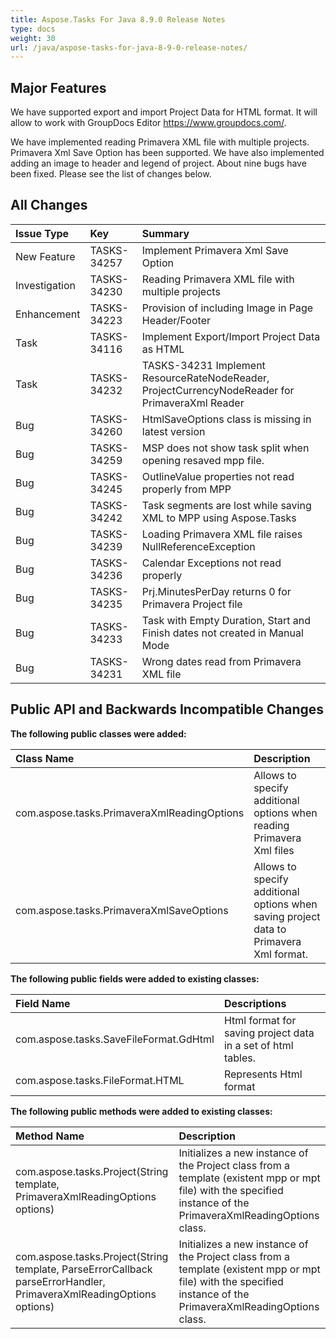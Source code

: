 ```yaml
---
title: Aspose.Tasks For Java 8.9.0 Release Notes
type: docs
weight: 30
url: /java/aspose-tasks-for-java-8-9-0-release-notes/
---
```


## **Major Features**
We have supported export and import Project Data for HTML format. It will 
allow to work with GroupDocs Editor <https://www.groupdocs.com/>.

We have implemented reading Primavera XML file with multiple 
projects. Primavera Xml Save Option has been supported. We have also 
implemented adding an image to header and legend of project. About nine 
bugs have been fixed. Please see the list of changes below.

## **All Changes**
|**Issue Type** |**Key** |**Summary** |
| :- | :- | :- |
|New Feature |TASKS-34257 |Implement Primavera Xml Save Option |
|Investigation |TASKS-34230 |Reading Primavera XML file with multiple projects |
|Enhancement |TASKS-34223 |Provision of including Image in Page Header/Footer |
|Task |TASKS-34116 |Implement Export/Import Project Data as HTML |
|Task |TASKS-34232 |TASKS-34231 Implement ResourceRateNodeReader, ProjectCurrencyNodeReader for PrimaveraXml Reader |
|Bug |TASKS-34260 |HtmlSaveOptions class is missing in latest version |
|Bug |TASKS-34259 |MSP does not show task split when opening resaved mpp file. |
|Bug |TASKS-34245 |OutlineValue properties not read properly from MPP |
|Bug |TASKS-34242 |Task segments are lost while saving XML to MPP using Aspose.Tasks |
|Bug |TASKS-34239 |Loading Primavera XML file raises NullReferenceException |
|Bug |TASKS-34236 |Calendar Exceptions not read properly |
|Bug |TASKS-34235 |Prj.MinutesPerDay returns 0 for Primavera Project file |
|Bug |TASKS-34233 |Task with Empty Duration, Start and Finish dates not created in Manual Mode |
|Bug |TASKS-34231 |Wrong dates read from Primavera XML file |


## **Public API and Backwards Incompatible Changes**

**The following public classes were added:**

|**Class Name**|**Description**|
| :- | :- |
|com.aspose.tasks.PrimaveraXmlReadingOptions |Allows to specify additional options when reading Primavera Xml files |
|com.aspose.tasks.PrimaveraXmlSaveOptions |Allows to specify additional options when saving project data to Primavera Xml format. |
**The following public fields were added to existing classes:**

|**Field Name**|**Descriptions**|
| :- | :- |
|com.aspose.tasks.SaveFileFormat.GdHtml |Html format for saving project data in a set of html tables. |
|com.aspose.tasks.FileFormat.HTML |Represents Html format |
**The following public methods were added to existing classes:**

|**Method Name**|**Description**|
| :- | :- |
|com.aspose.tasks.Project(String template, PrimaveraXmlReadingOptions options) |Initializes a new instance of the Project class from a template (existent mpp or mpt file) with the specified instance of the PrimaveraXmlReadingOptions class. |
|com.aspose.tasks.Project(String template, ParseErrorCallback parseErrorHandler, PrimaveraXmlReadingOptions options) |Initializes a new instance of the Project class from a template (existent mpp or mpt file) with the specified instance of the PrimaveraXmlReadingOptions class. |